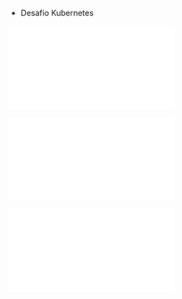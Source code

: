 
+ Desafio Kubernetes


![Desafio 1](/Desafio%201/README.md)

![Desafio 2](/Desafio%202/README.md)

![Desafio 3](/Desafio%203/README.md)

